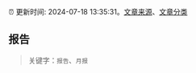 :alarm_clock: 更新时间: 2024-07-18 13:35:31。[文章来源](/README.md)、[文章分类](/TAGS.md)

## 报告


> 关键字：`报告`、`月报`



